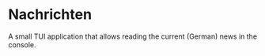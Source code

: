 
# Nachrichten

A small TUI application that allows reading the current (German) news in the console.

